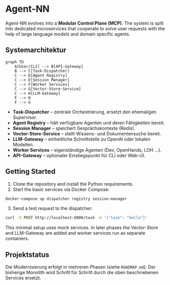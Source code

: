 # Agent-NN

Agent-NN evolves into a **Modular Control Plane (MCP)**. The system is split into dedicated microservices that cooperate to solve user requests with the help of large language models and domain specific agents.

## Systemarchitektur

```mermaid
graph TD
    A[User/CLI] --> B[API-Gateway]
    B --> C[Task-Dispatcher]
    C --> D[Agent Registry]
    C --> E[Session Manager]
    C --> F[Worker Services]
    C --> G[Vector-Store-Service]
    C --> H[LLM-Gateway]
    F --> H
    F --> G
```

- **Task-Dispatcher** – zentrale Orchestrierung, ersetzt den ehemaligen Supervisor.
- **Agent Registry** – hält verfügbare Agenten und deren Fähigkeiten bereit.
- **Session Manager** – speichert Gesprächskontexte (Redis).
- **Vector-Store-Service** – stellt Wissens- und Dokumentensuche bereit.
- **LLM-Gateway** – einheitliche Schnittstelle zu OpenAI oder lokalen Modellen.
- **Worker Services** – eigenständige Agenten (Dev, OpenHands, LOH ...).
- **API-Gateway** – optionaler Einstiegspunkt für CLI oder Web-UI.

## Getting Started

1. Clone the repository and install the Python requirements.
2. Start the basic services via Docker Compose:

```bash
docker-compose up dispatcher registry session-manager
```

3. Send a test request to the dispatcher:

```bash
curl -X POST http://localhost:8000/task -d '{"task": "hello"}'
```

This minimal setup uses mock services. In later phases the Vector-Store and LLM-Gateway are added and worker services run as separate containers.

## Projektstatus

Die Modernisierung erfolgt in mehreren Phasen (siehe `ROADMAP.md`). Der bisherige Monolith wird Schritt für Schritt durch die oben beschriebenen Services ersetzt.
